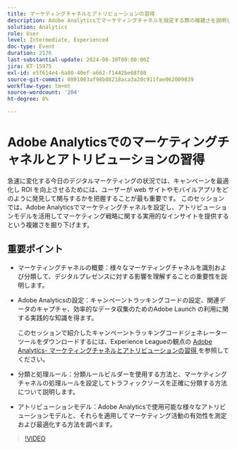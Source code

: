 ```yaml
---
title: マーケティングチャネルとアトリビューションの習得
description: Adobe Analyticsでマーケティングチャネルを設定する際の複雑さを説明します。 アトリビューションモデルを活用して、マーケティング戦略に関する実用的なインサイトを提供します。
solution: Analytics
role: User
level: Intermediate, Experienced
doc-type: Event
duration: 2176
last-substantial-update: 2024-08-30T00:00:00Z
jira: KT-15975
exl-id: e5f614e4-6a80-40ef-a662-f1442be68f08
source-git-commit: 0801003af98b08218aca3a20c911fae062009839
workflow-type: tm+mt
source-wordcount: '204'
ht-degree: 0%

---
```


# Adobe Analyticsでのマーケティングチャネルとアトリビューションの習得

急速に変化する今日のデジタルマーケティングの状況では、キャンペーンを最適化し ROI を向上させるためには、ユーザーが web サイトやモバイルアプリをどのように発見して関与するかを把握することが最も重要です。 このセッションでは、Adobe Analyticsでマーケティングチャネルを設定し、アトリビューションモデルを活用してマーケティング戦略に関する実用的なインサイトを提供するという複雑さを掘り下げます。

## 重要ポイント

* マーケティングチャネルの概要：様々なマーケティングチャネルを識別および分類して、デジタルプレゼンスに対する影響を理解することの重要性を説明します。
* Adobe Analyticsの設定：キャンペーントラッキングコードの設定、関連データのキャプチャ、効率的なデータ収集のためのAdobe Launch の利用に関する実践的な知識を得ます。

  このセッションで紹介したキャンペーントラッキングコードジェネレーターツールをダウンロードするには、Experience Leagueの観点の [Adobe Analytics- マーケティングチャネルとアトリビューションの習得 &#x200B;](https://experienceleague.adobe.com/ja/perspectives/mastering-adobe-analytics-marketing-channels-attribution) を参照してください。

* 分類と処理ルール：分類ルールビルダーを使用する方法と、マーケティングチャネルの処理ルールを設定してトラフィックソースを正確に分類する方法について説明します。
* アトリビューションモデル：Adobe Analyticsで使用可能な様々なアトリビューションモデルと、それらを適用してマーケティング活動の有効性を測定および最適化する方法を調べます。

>[!VIDEO](https://video.tv.adobe.com/v/3432747/?learn=on)
